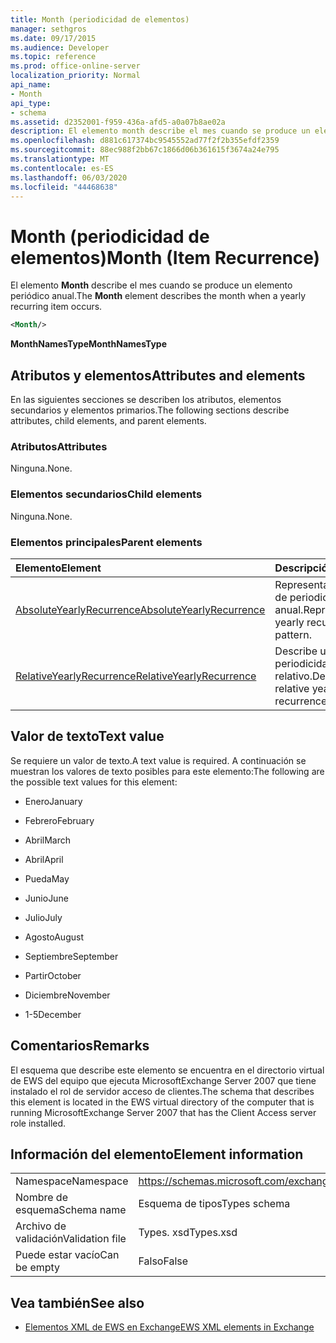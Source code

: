 ```yaml
---
title: Month (periodicidad de elementos)
manager: sethgros
ms.date: 09/17/2015
ms.audience: Developer
ms.topic: reference
ms.prod: office-online-server
localization_priority: Normal
api_name:
- Month
api_type:
- schema
ms.assetid: d2352001-f959-436a-afd5-a0a07b8ae02a
description: El elemento month describe el mes cuando se produce un elemento periódico anual.
ms.openlocfilehash: d881c617374bc9545552ad77f2f2b355efdf2359
ms.sourcegitcommit: 88ec988f2bb67c1866d06b361615f3674a24e795
ms.translationtype: MT
ms.contentlocale: es-ES
ms.lasthandoff: 06/03/2020
ms.locfileid: "44468638"
---
```

# <a name="month-item-recurrence"></a><span data-ttu-id="b113f-103">Month (periodicidad de elementos)</span><span class="sxs-lookup"><span data-stu-id="b113f-103">Month (Item Recurrence)</span></span>

<span data-ttu-id="b113f-104">El elemento **Month** describe el mes cuando se produce un elemento periódico anual.</span><span class="sxs-lookup"><span data-stu-id="b113f-104">The **Month** element describes the month when a yearly recurring item occurs.</span></span> 
  
```xml
<Month/>
```

 <span data-ttu-id="b113f-105">**MonthNamesType**</span><span class="sxs-lookup"><span data-stu-id="b113f-105">**MonthNamesType**</span></span>
## <a name="attributes-and-elements"></a><span data-ttu-id="b113f-106">Atributos y elementos</span><span class="sxs-lookup"><span data-stu-id="b113f-106">Attributes and elements</span></span>

<span data-ttu-id="b113f-107">En las siguientes secciones se describen los atributos, elementos secundarios y elementos primarios.</span><span class="sxs-lookup"><span data-stu-id="b113f-107">The following sections describe attributes, child elements, and parent elements.</span></span>
  
### <a name="attributes"></a><span data-ttu-id="b113f-108">Atributos</span><span class="sxs-lookup"><span data-stu-id="b113f-108">Attributes</span></span>

<span data-ttu-id="b113f-109">Ninguna.</span><span class="sxs-lookup"><span data-stu-id="b113f-109">None.</span></span>
  
### <a name="child-elements"></a><span data-ttu-id="b113f-110">Elementos secundarios</span><span class="sxs-lookup"><span data-stu-id="b113f-110">Child elements</span></span>

<span data-ttu-id="b113f-111">Ninguna.</span><span class="sxs-lookup"><span data-stu-id="b113f-111">None.</span></span>
  
### <a name="parent-elements"></a><span data-ttu-id="b113f-112">Elementos principales</span><span class="sxs-lookup"><span data-stu-id="b113f-112">Parent elements</span></span>

|<span data-ttu-id="b113f-113">**Elemento**</span><span class="sxs-lookup"><span data-stu-id="b113f-113">**Element**</span></span>|<span data-ttu-id="b113f-114">**Descripción**</span><span class="sxs-lookup"><span data-stu-id="b113f-114">**Description**</span></span>|
|:-----|:-----|
|[<span data-ttu-id="b113f-115">AbsoluteYearlyRecurrence</span><span class="sxs-lookup"><span data-stu-id="b113f-115">AbsoluteYearlyRecurrence</span></span>](absoluteyearlyrecurrence.md) <br/> |<span data-ttu-id="b113f-116">Representa un patrón de periodicidad anual.</span><span class="sxs-lookup"><span data-stu-id="b113f-116">Represents a yearly recurrence pattern.</span></span>  <br/> |
|[<span data-ttu-id="b113f-117">RelativeYearlyRecurrence</span><span class="sxs-lookup"><span data-stu-id="b113f-117">RelativeYearlyRecurrence</span></span>](relativeyearlyrecurrence.md) <br/> |<span data-ttu-id="b113f-118">Describe un patrón de periodicidad anual relativo.</span><span class="sxs-lookup"><span data-stu-id="b113f-118">Describes a relative yearly recurrence pattern.</span></span>  <br/> |
   
## <a name="text-value"></a><span data-ttu-id="b113f-119">Valor de texto</span><span class="sxs-lookup"><span data-stu-id="b113f-119">Text value</span></span>

<span data-ttu-id="b113f-120">Se requiere un valor de texto.</span><span class="sxs-lookup"><span data-stu-id="b113f-120">A text value is required.</span></span> <span data-ttu-id="b113f-121">A continuación se muestran los valores de texto posibles para este elemento:</span><span class="sxs-lookup"><span data-stu-id="b113f-121">The following are the possible text values for this element:</span></span>
  
- <span data-ttu-id="b113f-122">Enero</span><span class="sxs-lookup"><span data-stu-id="b113f-122">January</span></span>
    
- <span data-ttu-id="b113f-123">Febrero</span><span class="sxs-lookup"><span data-stu-id="b113f-123">February</span></span>
    
- <span data-ttu-id="b113f-124">Abril</span><span class="sxs-lookup"><span data-stu-id="b113f-124">March</span></span>
    
- <span data-ttu-id="b113f-125">Abril</span><span class="sxs-lookup"><span data-stu-id="b113f-125">April</span></span>
    
- <span data-ttu-id="b113f-126">Pueda</span><span class="sxs-lookup"><span data-stu-id="b113f-126">May</span></span>
    
- <span data-ttu-id="b113f-127">Junio</span><span class="sxs-lookup"><span data-stu-id="b113f-127">June</span></span>
    
- <span data-ttu-id="b113f-128">Julio</span><span class="sxs-lookup"><span data-stu-id="b113f-128">July</span></span>
    
- <span data-ttu-id="b113f-129">Agosto</span><span class="sxs-lookup"><span data-stu-id="b113f-129">August</span></span>
    
- <span data-ttu-id="b113f-130">Septiembre</span><span class="sxs-lookup"><span data-stu-id="b113f-130">September</span></span>
    
- <span data-ttu-id="b113f-131">Partir</span><span class="sxs-lookup"><span data-stu-id="b113f-131">October</span></span>
    
- <span data-ttu-id="b113f-132">Diciembre</span><span class="sxs-lookup"><span data-stu-id="b113f-132">November</span></span>
    
- <span data-ttu-id="b113f-133">1-5</span><span class="sxs-lookup"><span data-stu-id="b113f-133">December</span></span>
    
## <a name="remarks"></a><span data-ttu-id="b113f-134">Comentarios</span><span class="sxs-lookup"><span data-stu-id="b113f-134">Remarks</span></span>

<span data-ttu-id="b113f-135">El esquema que describe este elemento se encuentra en el directorio virtual de EWS del equipo que ejecuta MicrosoftExchange Server 2007 que tiene instalado el rol de servidor acceso de clientes.</span><span class="sxs-lookup"><span data-stu-id="b113f-135">The schema that describes this element is located in the EWS virtual directory of the computer that is running MicrosoftExchange Server 2007 that has the Client Access server role installed.</span></span>
  
## <a name="element-information"></a><span data-ttu-id="b113f-136">Información del elemento</span><span class="sxs-lookup"><span data-stu-id="b113f-136">Element information</span></span>

|||
|:-----|:-----|
|<span data-ttu-id="b113f-137">Namespace</span><span class="sxs-lookup"><span data-stu-id="b113f-137">Namespace</span></span>  <br/> |https://schemas.microsoft.com/exchange/services/2006/types  <br/> |
|<span data-ttu-id="b113f-138">Nombre de esquema</span><span class="sxs-lookup"><span data-stu-id="b113f-138">Schema name</span></span>  <br/> |<span data-ttu-id="b113f-139">Esquema de tipos</span><span class="sxs-lookup"><span data-stu-id="b113f-139">Types schema</span></span>  <br/> |
|<span data-ttu-id="b113f-140">Archivo de validación</span><span class="sxs-lookup"><span data-stu-id="b113f-140">Validation file</span></span>  <br/> |<span data-ttu-id="b113f-141">Types. xsd</span><span class="sxs-lookup"><span data-stu-id="b113f-141">Types.xsd</span></span>  <br/> |
|<span data-ttu-id="b113f-142">Puede estar vacío</span><span class="sxs-lookup"><span data-stu-id="b113f-142">Can be empty</span></span>  <br/> |<span data-ttu-id="b113f-143">Falso</span><span class="sxs-lookup"><span data-stu-id="b113f-143">False</span></span>  <br/> |
   
## <a name="see-also"></a><span data-ttu-id="b113f-144">Vea también</span><span class="sxs-lookup"><span data-stu-id="b113f-144">See also</span></span>



- [<span data-ttu-id="b113f-145">Elementos XML de EWS en Exchange</span><span class="sxs-lookup"><span data-stu-id="b113f-145">EWS XML elements in Exchange</span></span>](ews-xml-elements-in-exchange.md)

